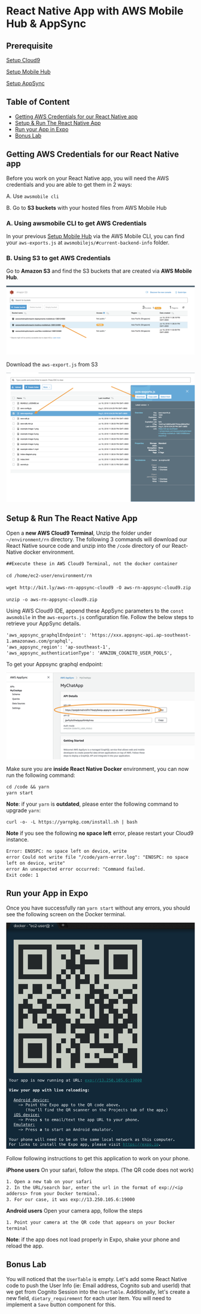 # React Native App with AWS Mobile Hub & AppSync

## Prerequisite

[Setup Cloud9](../setup/)

[Setup Mobile Hub](../mobilehub/)

[Setup AppSync](../appsync/)

## Table of Content

* [Getting AWS Credentials for our React Native app](#getting-aws-credentials-for-our-react-native-app)
* [Setup & Run The React Native App](#setup--run-the-react-native-app)
* [Run your App in Expo](#run-your-app-in-expo)
* [Bonus Lab](#bonus-lab)

## Getting AWS Credentials for our React Native app

Before you work on your React Native app, you will need the AWS credentials and you are able to get them in 2 ways:

A. Use `awsmobile cli`

B. Go to **S3 buckets** with your hosted files from AWS Mobile Hub

### A. Using awsmobile CLI to get AWS Credentials

In your previous [Setup Mobile Hub](../mobilehub/) via the AWS Mobile CLI, you can find your `aws-exports.js` at `awsmobilejs/#current-backend-info` folder.

### B. Using S3 to get AWS Credentials

Go to **Amazon S3** and find the S3 buckets that are created via **AWS Mobile Hub**.

![AWS S3 Console](images/s3-mobilehub-hosting-public-folder.png)

Download the `aws-export.js` from S3

![AWS S3 Download aws-exports.js](images/s3-mobile-hub-download-aws-exports.png)

## Setup & Run The React Native App

Open a **new AWS Cloud9 Terminal**, Unzip the folder under ```~/environment/rn``` directory. The following 3 commands will download our React Native source code and unzip into the ```/code``` directory of our React-Native docker environment.

```
##Execute these in AWS Cloud9 Terminal, not the docker container

cd /home/ec2-user/environment/rn

wget http://bit.ly/aws-rn-appsync-cloud9 -O aws-rn-appsync-cloud9.zip

unzip -o aws-rn-appsync-cloud9.zip                   
```
Using AWS Cloud9 IDE, append these AppSync parameters to the `const awsmobile` in the `aws-exports.js` configuration file. Follow the below steps to retrieve your AppSync details.

```
'aws_appsync_graphqlEndpoint': 'https://xxx.appsync-api.ap-southeast-1.amazonaws.com/graphql',
'aws_appsync_region': 'ap-southeast-1',
'aws_appsync_authenticationType': 'AMAZON_COGNITO_USER_POOLS',
```

To get your Appsync graphql endpoint:

![AWS AppSync API Key](images/appsync-highlight-api-url.png)

Make sure you are **inside React Native Docker** environment, you can now run the following command:
```
cd /code && yarn
yarn start
```

**Note**: if your `yarn` is **outdated**, please enter the following command to upgrade `yarn`:
```
curl -o- -L https://yarnpkg.com/install.sh | bash
```

**Note** if you see the following **no space left** error, please restart your Cloud9 instance.
```
Error: ENOSPC: no space left on device, write
error Could not write file "/code/yarn-error.log": "ENOSPC: no space left on device, write"
error An unexpected error occurred: "Command failed.
Exit code: 1
```

## Run your App in Expo

Once you have successfully ran `yarn start` without any errors, you should see the following screen on the Docker terminal.

![test](images/expo-barcode.png)

Follow following instructions to get this application to work on your phone.

**iPhone users** On your safari, follow the steps. (The QR code does not work)
```
1. Open a new tab on your safari
2. In the URL/search bar, enter the url in the format of exp://<ip adderss> from your Docker terminal.
3. For our case, it was exp://13.250.105.6:19000
```

**Android users** Open your camera app, follow the steps
```
1. Point your camera at the QR code that appears on your Docker terminal
```

**Note**: if the app does not load properly in Expo, shake your phone and reload the app.

## Bonus Lab
You will noticed that the ``UserTable`` is empty. Let's add some React Native code to push the User Info (ie: Email address, Cognito sub and userId) that we get from Cognito Session into the ``UserTable``. Additionally, let's create a new field, ``dietary_requirement`` for each user item. You will need to implement a ``Save`` button component for this.
